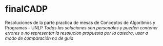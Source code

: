 # finalCADP
Resoluciones de la parte practica de mesas de Conceptos de Algoritmos y Programas - UNLP
*Todas las soluciones son personales y pueden contener errores o no representar la resolucion propuesta por la catedra, usar a modo de comparación no de guía*
